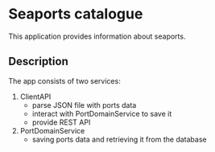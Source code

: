 # Seaports catalogue

This application provides information about seaports. 

## Description 

The app consists of two services:

1. ClientAPI
   -  parse JSON file with ports data 
   -  interact with PortDomainService to save it
   -  provide REST API 
2. PortDomainService
   -  saving ports data and retrieving it from the database

